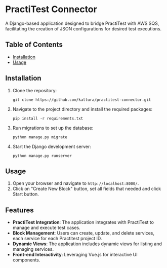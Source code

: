 
# PractiTest Connector
A Django-based application designed to bridge PractiTest with AWS SQS, facilitating the creation of JSON configurations for desired test executions.


## Table of Contents

- [Installation](#installation)
- [Usage](#usage)


## Installation

1. Clone the repository:
   ```
   git clone https://github.com/kaltura/practitest-connector.git
   ```
2. Navigate to the project directory and install the required packages:
   ```
   pip install -r requirements.txt
   ```
3. Run migrations to set up the database:
   ```
   python manage.py migrate
   ```
4. Start the Django development server:
   ```
   python manage.py runserver
   ```

## Usage

1. Open your browser and navigate to `http://localhost:8000/`.
2. Click on "Create New Block" button, set all fields that needed and click Start button.

## Features

- **PractiTest Integration**: The application integrates with PractiTest to manage and execute test cases.
- **Block Management**: Users can create, update, and delete services, each service for each Practitest project ID.
- **Dynamic Views**: The application includes dynamic views for listing and managing services.
- **Front-end Interactivity**: Leveraging Vue.js for interactive UI components.

